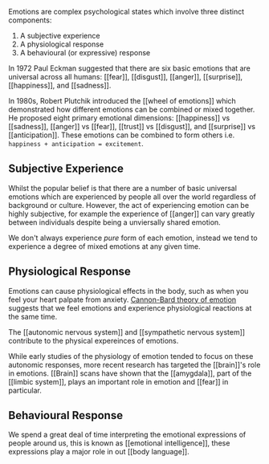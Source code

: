 Emotions are complex psychological states which involve three distinct components:
1. A subjective experience
3. A physiological response
4. A behavioural (or expressive) response

In 1972 Paul Eckman suggested that there are six basic emotions that are universal across all humans: [[fear]], [[disgust]], [[anger]], [[surprise]], [[happiness]], and [[sadness]].

In 1980s, Robert Plutchik introduced the [[wheel of emotions]] which demonstrated how different emotions can be combined or mixed together. He proposed eight primary emotional dimensions: [[happiness]] vs [[sadness]], [[anger]] vs [[fear]], [[trust]] vs [[disgust]], and [[surprise]] vs [[anticipation]]. These emotions can be combined to form others i.e. `happiness + anticipation = excitement`.

## Subjective Experience
Whilst the popular belief is that there are a number of basic universal emotions which are experienced by people all over the world regardless of background or culture. However, the act of experiencing emotion can be highly subjective, for example the experience of [[anger]] can vary greatly between individuals despite being a unviersally shared emotion.

We don't always experience *pure* form of each emotion, instead we tend to experience a degree of mixed emotions at any given time.

## Physiological Response
Emotions can cause physiological effects in the body, such as when you feel your heart palpate from anxiety. [Cannon-Bard theory of emotion](https://www.verywellmind.com/what-is-the-cannon-bard-theory-2794965) suggests that we feel emotions and experience physiological reactions at the same time.

The [[autonomic nervous system]] and [[sympathetic nervous system]] contribute to the physical expereinces of emotions.

While early studies of the physiology of emotion tended to focus on these autonomic responses, more recent research has targeted the [[brain]]'s role in emotions. [[Brain]] scans have shown that the [[amygdala]], part of the [[limbic system]], plays an important role in emotion and [[fear]] in particular.

## Behavioural Response
We spend a great deal of time interpreting the emotional expressions of people around us, this is known as [[emotional intelligence]], these expressions play a major role in out [[body language]].